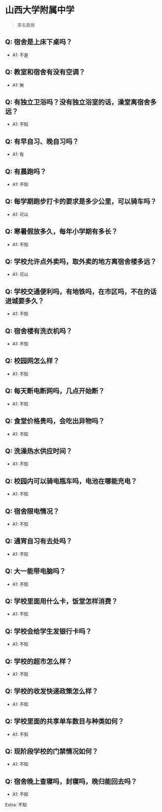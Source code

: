 # 山西大学附属中学

> 匿名数据

## Q: 宿舍是上床下桌吗？

- A1: 不是

## Q: 教室和宿舍有没有空调？

- A1: 🈚️

## Q: 有独立卫浴吗？没有独立浴室的话，澡堂离宿舍多远？

- A1: 不知

## Q: 有早自习、晚自习吗？

- A1: 有

## Q: 有晨跑吗？

- A1: 不知

## Q: 每学期跑步打卡的要求是多少公里，可以骑车吗？

- A1: 可以

## Q: 寒暑假放多久，每年小学期有多长？

- A1: 不知

## Q: 学校允许点外卖吗，取外卖的地方离宿舍楼多远？

- A1: 可以

## Q: 学校交通便利吗，有地铁吗，在市区吗，不在的话进城要多久？

- A1: 不知

## Q: 宿舍楼有洗衣机吗？

- A1: 不知

## Q: 校园网怎么样？

- A1: 不知

## Q: 每天断电断网吗，几点开始断？

- A1: 不知

## Q: 食堂价格贵吗，会吃出异物吗？

- A1: 不知

## Q: 洗澡热水供应时间？

- A1: 不知

## Q: 校园内可以骑电瓶车吗，电池在哪能充电？

- A1: 不知

## Q: 宿舍限电情况？

- A1: 不知

## Q: 通宵自习有去处吗？

- A1: 不知

## Q: 大一能带电脑吗？

- A1: 不知

## Q: 学校里面用什么卡，饭堂怎样消费？

- A1: 不知

## Q: 学校会给学生发银行卡吗？

- A1: 不知

## Q: 学校的超市怎么样？

- A1: 不知

## Q: 学校的收发快递政策怎么样？

- A1: 不知

## Q: 学校里面的共享单车数目与种类如何？

- A1: 不知

## Q: 现阶段学校的门禁情况如何？

- A1: 不知

## Q: 宿舍晚上查寝吗，封寝吗，晚归能回去吗？

- A1: 不知

Extra: 不知